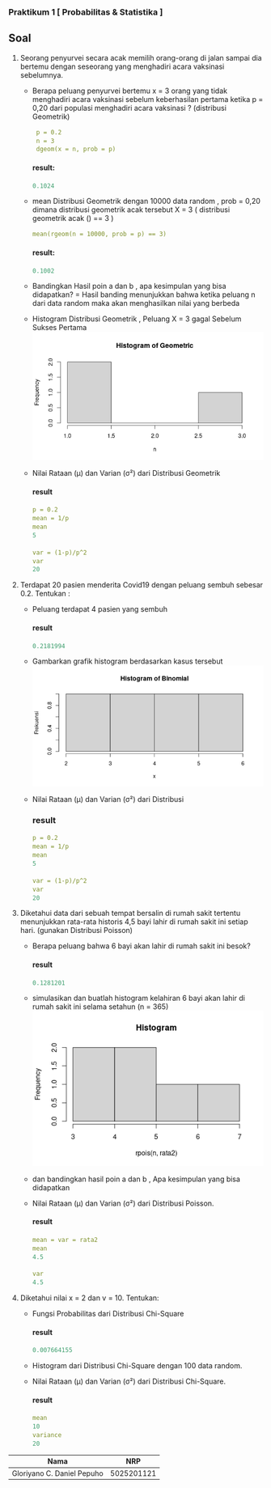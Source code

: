 ### Praktikum 1 [ Probabilitas & Statistika ]





## Soal
1. Seorang penyurvei secara acak memilih orang-orang di jalan sampai dia bertemu dengan
   seseorang yang menghadiri acara vaksinasi sebelumnya.
   
    - Berapa peluang penyurvei bertemu x = 3 orang yang tidak menghadiri acara vaksinasi
      sebelum keberhasilan pertama ketika p = 0,20 dari populasi menghadiri acara vaksinasi ?
      (distribusi Geometrik)
       
       ```yml
        p = 0.2
        n = 3
        dgeom(x = n, prob = p)
       ```
       #### result:
       ```yml
       0.1024
       ```
    - mean Distribusi Geometrik dengan 10000 data random , prob = 0,20 dimana distribusi
      geometrik acak tersebut X = 3 ( distribusi geometrik acak () == 3 )
      
      ```yml
      mean(rgeom(n = 10000, prob = p) == 3)
      ```
      
      #### result:
      ```yml
      0.1002
      ```
    - Bandingkan Hasil poin a dan b , apa kesimpulan yang bisa didapatkan? =
      Hasil banding menunjukkan bahwa ketika peluang n dari data random maka akan menghasilkan nilai yang berbeda
      
      
    - Histogram Distribusi Geometrik , Peluang X = 3 gagal Sebelum Sukses Pertama
    ![](https://github.com/danielcristho/P1_Probstat_B_5025201121/blob/main/src/soal1-e.png)
    
    - Nilai Rataan (μ) dan Varian (σ²) dari Distribusi Geometrik
    
      #### result
       ```yml
       p = 0.2
       mean = 1/p
       mean
       5

       var = (1-p)/p^2
       var
       20
       ```


2. Terdapat 20 pasien menderita Covid19 dengan peluang sembuh sebesar 0.2. Tentukan :
    - Peluang terdapat 4 pasien yang sembuh
     
      #### result
      ```yml
      0.2181994
      ```
      
    - Gambarkan grafik histogram berdasarkan kasus tersebut
    ![](https://github.com/danielcristho/P1_Probstat_B_5025201121/blob/main/src/soal2.png)
       

    

    - Nilai Rataan (μ) dan Varian (σ²) dari Distribusi 
      ### result
        ```yml
       p = 0.2
       mean = 1/p
       mean
       5

       var = (1-p)/p^2
       var
       20
       ```
3.  Diketahui data dari sebuah tempat bersalin di rumah sakit tertentu menunjukkan rata-rata historis
    4,5 bayi lahir di rumah sakit ini setiap hari. (gunakan Distribusi Poisson)
      - Berapa peluang bahwa 6 bayi akan lahir di rumah sakit ini besok?
       
         #### result 
         ```yml 
         0.1281201
         ``` 
      - simulasikan dan buatlah histogram kelahiran 6 bayi akan lahir di rumah sakit ini selama
        setahun (n = 365)
        ![](https://github.com/danielcristho/P1_Probstat_B_5025201121/blob/main/src/soal3-b.png)
      - dan bandingkan hasil poin a dan b , Apa kesimpulan yang bisa didapatkan
      - Nilai Rataan (μ) dan Varian (σ²) dari Distribusi Poisson.
           #### result
           ```yml 
           mean = var = rata2
           mean
           4.5

           var
           4.5
           ``` 

4.  Diketahui nilai x = 2 dan v = 10. Tentukan:
      - Fungsi Probabilitas dari Distribusi Chi-Square
         #### result
           ```yml 
           0.007664155
           ```  

      - Histogram dari Distribusi Chi-Square dengan 100 data random.
      
      - Nilai Rataan (μ) dan Varian (σ²) dari Distribusi Chi-Square.
         #### result
         ```yml         
         mean
         10
         variance
         20
         ```


| Nama                      | NRP           |
|---------------------------|---------------|
|Gloriyano C. Daniel Pepuho |5025201121     |
